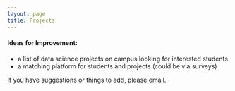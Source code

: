 ```yaml
---
layout: page
title: Projects
---
```





#### Ideas for Improvement:

* a list of data science projects on campus looking for interested students
* a matching platform for students and projects (could be via surveys)

If you have suggestions or things to add, please [email](mailto:marwahaha@berkeley.edu).
